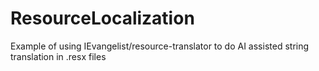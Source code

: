 # ResourceLocalization

Example of using IEvangelist/resource-translator to do AI assisted string translation in .resx files
